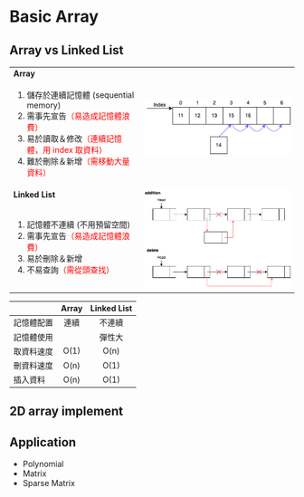 # Basic Array

## Array vs Linked List

<table>
    <tr>
        <td><b>Array</b></td>
        <td rowSpan="2"><img src="../Img/Img_Array.png"></td>
    </tr>
    <tr>
        <td>
            <ol>
                <li>儲存於連續記憶體 (sequential memory)</li>
                <li>需事先宣告<a style="color:red">（易造成記憶體浪費）</a></li>
                <li>易於讀取＆修改<a style="color:red">（連續記憶體，用 index 取資料）</a></li>
                <li>難於刪除＆新增<a style="color:red">（需移動大量資料）</a></li>
            </ol>
        </td>
    </tr>
    <tr>
        <td><b>Linked List</b></td>
        <td rowSpan="2"><img src="../Img/Img_LinkedList.png"></td>
    </tr>
    <tr>
        <td>
            <ol>
                <li>記憶體不連續 (不用預留空間)</li>
                <li>需事先宣告<a style="color:red">（易造成記憶體浪費）</a></li>
                <li>易於刪除＆新增</li>
                <li>不易查詢<a style="color:red">（需從頭查找）</a></li>
            </ol>
        </td>
    </tr>
</table>

||Array|Linked List|
|--|:--:|:--:|
|記憶體配置|連續|不連續|
|記憶體使用||彈性大|
|取資料速度|O(1)|O(n)|
|刪資料速度|O(n)|O(1)|
|插入資料|O(n)|O(1)|

## 2D array implement

## Application

- Polynomial
- Matrix
- Sparse Matrix